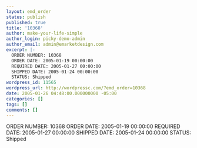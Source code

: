 ```yaml
---
layout: emd_order
status: publish
published: true
title: '10368'
author: make-your-life-simple
author_login: picky-demo-admin
author_email: admin@emarketdesign.com
excerpt: |-
  ORDER NUMBER: 10368
  ORDER DATE: 2005-01-19 00:00:00
  REQUIRED DATE: 2005-01-27 00:00:00
  SHIPPED DATE: 2005-01-24 00:00:00
  STATUS: Shipped
wordpress_id: 11565
wordpress_url: http://wordpressc.com/?emd_order=10368
date: 2005-01-26 04:48:00.000000000 -05:00
categories: []
tags: []
comments: []
---
```

ORDER NUMBER: 10368
ORDER DATE: 2005-01-19 00:00:00
REQUIRED DATE: 2005-01-27 00:00:00
SHIPPED DATE: 2005-01-24 00:00:00
STATUS: Shipped
